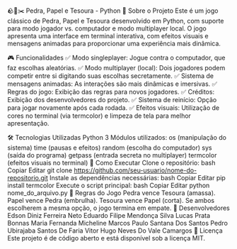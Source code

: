 🪨📜✂️ Pedra, Papel e Tesoura - Python
📌 Sobre o Projeto
Este é um jogo clássico de Pedra, Papel e Tesoura desenvolvido em Python, com suporte para modo jogador vs. computador e modo multiplayer local. O jogo apresenta uma interface em terminal interativa, com efeitos visuais e mensagens animadas para proporcionar uma experiência mais dinâmica.

🎮 Funcionalidades
✅ Modo singleplayer: Jogue contra o computador, que faz escolhas aleatórias.
✅ Modo multiplayer (local): Dois jogadores podem competir entre si digitando suas escolhas secretamente.
✅ Sistema de mensagens animadas: As interações são mais dinâmicas e imersivas.
✅ Regras do jogo: Exibição das regras para novos jogadores.
✅ Créditos: Exibição dos desenvolvedores do projeto.
✅ Sistema de reinício: Opção para jogar novamente após cada rodada.
✅ Efeitos visuais: Utilização de cores no terminal (via termcolor) e limpeza de tela para melhor apresentação.

🛠 Tecnologias Utilizadas
Python 3
Módulos utilizados:
os (manipulação do sistema)
time (pausas e efeitos)
random (escolha do computador)
sys (saída do programa)
getpass (entrada secreta no multiplayer)
termcolor (efeitos visuais no terminal)
🚀 Como Executar
Clone o repositório:
bash
Copiar
Editar
git clone https://github.com/seu-usuario/nome-do-repositorio.git
Instale as dependências necessárias:
bash
Copiar
Editar
pip install termcolor
Execute o script principal:
bash
Copiar
Editar
python nome_do_arquivo.py
📜 Regras do Jogo
Pedra vence Tesoura (amassa).
Papel vence Pedra (embrulha).
Tesoura vence Papel (corta).
Se ambos escolherem a mesma opção, o jogo termina em empate.
📌 Desenvolvedores
Edson Diniz Ferreira Neto
Eduardo Filipe Mendonça Silva
Lucas Prata Bonnas
Maria Fernanda Micheline
Marcos Paulo Santana Dos Santos
Pedro Ubirajaba Santos De Faria
Vitor Hugo Neves Do Vale Camargos
📜 Licença
Este projeto é de código aberto e está disponível sob a licença MIT.
